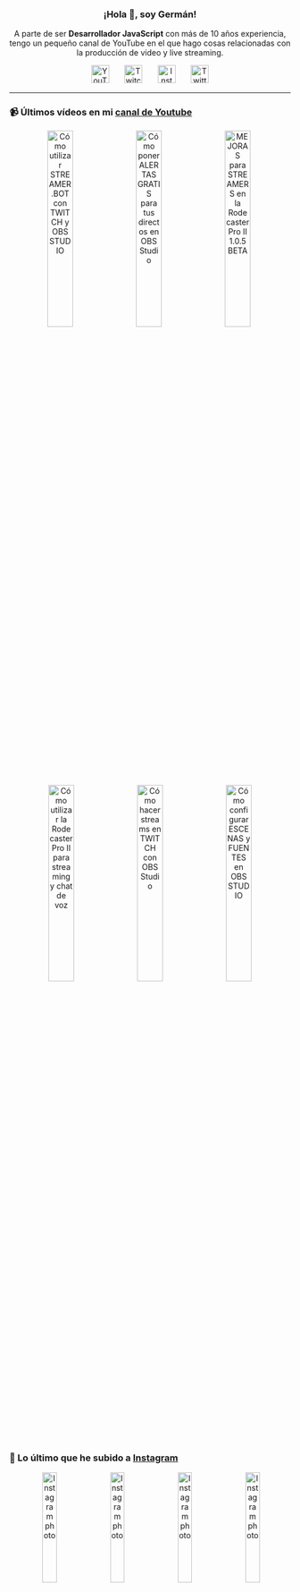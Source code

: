 <p align="center" width="300">
  <h3 align="center">¡Hola 👋, soy Germán!</h3>
</p>

<p align="center">A parte de ser <strong>Desarrollador JavaScript</strong> con más de 10 años experiencia, tengo un pequeño canal de YouTube en el que hago cosas relacionadas con la producción de video y live streaming.</p>

<p align="center">
  <a href="https://youtube.com/@germix" target="blank"><img src="https://cdn.simpleicons.org/youtube/FF0000" alt="YouTube" title="YouTube" width="32px" /></a>
  &#8287;&#8287;&#8287;&#8287;&#8287;
  <a href="https://twitch.tv/germix_tv" target="blank"><img src="https://cdn.simpleicons.org/twitch/9146FF" alt="Twitch" title="Twitch" width="32px" /></a>
  &#8287;&#8287;&#8287;&#8287;&#8287;
  <a href="https://instagram.com/germix_tv" target="blank"><img src="https://cdn.simpleicons.org/instagram/E4405F" alt="Instagram" title="Instagram" width="32px" /></a>
  &#8287;&#8287;&#8287;&#8287;&#8287;
  <a href="https://twitter.com/germix_tv" target="blank"><img src="https://cdn.simpleicons.org/twitter/1DA1F2" alt="Twitter" title="Twitter" width="32px" />
  </a>
</p>

<hr />

<p align="center">
  <h3>📹 Últimos vídeos en mi <a href="https://youtube.com/@germix?sub_confirmation=1" target="blank">canal de Youtube</a></h3>
</p>
<p align="center">&#8287;<a href="https://youtu.be/2AilFoiYnlc" target="blank"><img width="30%" src="https://img.youtube.com/vi/2AilFoiYnlc/mqdefault.jpg" alt="Cómo utilizar STREAMER.BOT con TWITCH y OBS STUDIO" title="Cómo utilizar STREAMER.BOT con TWITCH y OBS STUDIO" /></a>  &#8287;<a href="https://youtu.be/3EUPLZjGjkY" target="blank"><img width="30%" src="https://img.youtube.com/vi/3EUPLZjGjkY/mqdefault.jpg" alt="Cómo poner ALERTAS GRATIS para tus directos en OBS Studio" title="Cómo poner ALERTAS GRATIS para tus directos en OBS Studio" /></a>  &#8287;<a href="https://youtu.be/3mLzME7gODA" target="blank"><img width="30%" src="https://img.youtube.com/vi/3mLzME7gODA/mqdefault.jpg" alt="MEJORAS para STREAMERS en la Rodecaster Pro II 1.0.5 BETA" title="MEJORAS para STREAMERS en la Rodecaster Pro II 1.0.5 BETA" /></a>  &#8287;<a href="https://youtu.be/8784wBhHpVo" target="blank"><img width="30%" src="https://img.youtube.com/vi/8784wBhHpVo/mqdefault.jpg" alt="Cómo utilizar la Rodecaster Pro II para streaming y chat de voz" title="Cómo utilizar la Rodecaster Pro II para streaming y chat de voz" /></a>  &#8287;<a href="https://youtu.be/L-Fe5wee3uM" target="blank"><img width="30%" src="https://img.youtube.com/vi/L-Fe5wee3uM/mqdefault.jpg" alt="Cómo hacer streams en TWITCH con OBS Studio" title="Cómo hacer streams en TWITCH con OBS Studio" /></a>  &#8287;<a href="https://youtu.be/TjLFIa8oTSs" target="blank"><img width="30%" src="https://img.youtube.com/vi/TjLFIa8oTSs/mqdefault.jpg" alt="Cómo configurar ESCENAS y FUENTES en OBS STUDIO" title="Cómo configurar ESCENAS y FUENTES en OBS STUDIO" /></a></p>

<p align="center">
  <h3>📸 Lo último que he subido a <a href="https://instagram.com/germix_tv" target="blank">Instagram</a></h3>
</p>
<p align="center">&#8287;<a href='https://instagram.com/p/CxSCBYQt3o-' target='_blank'><img width='22.5%' src='https://instagram.fltn4-1.fna.fbcdn.net/v/t51.2885-15/378662471_684890793226950_8108905212252628860_n.jpg?stp=dst-jpg_e15_fr_p1080x1080&_nc_ht=instagram.fltn4-1.fna.fbcdn.net&_nc_cat=106&_nc_ohc=N3tM7IMoAsQAX8GKo23&edm=APU89FABAAAA&ccb=7-5&oh=00_AfCY8doWvjEcHMprNfrPXZKbCd7xh6dF4ECseriUvVeE8w&oe=650891B5&_nc_sid=bc0c2c' alt='Instagram photo' /></a>  &#8287;<a href='https://instagram.com/p/CxPerc7tX9J' target='_blank'><img width='22.5%' src='https://instagram.fltn4-1.fna.fbcdn.net/v/t51.2885-15/378440406_1243086632995256_4225977531156052256_n.jpg?stp=dst-jpg_e15_fr_p1080x1080&_nc_ht=instagram.fltn4-1.fna.fbcdn.net&_nc_cat=108&_nc_ohc=DwqM4Wl1NbcAX9gA8Gq&edm=APU89FABAAAA&ccb=7-5&oh=00_AfBavqRCKdAlMaZtxqCC1fgnBKVTDEFglsbVTrHu3Q-7_Q&oe=650885F0&_nc_sid=bc0c2c' alt='Instagram photo' /></a>  &#8287;<a href='https://instagram.com/p/CxOIcsHs-Hy' target='_blank'><img width='22.5%' src='https://instagram.fltn4-1.fna.fbcdn.net/v/t51.2885-15/378734231_624845793098320_7830450206172605250_n.jpg?stp=dst-jpg_e35_s1080x1080&_nc_ht=instagram.fltn4-1.fna.fbcdn.net&_nc_cat=104&_nc_ohc=NOTvx-2GEBcAX_fMT8t&edm=APU89FABAAAA&ccb=7-5&oh=00_AfDDaTkoSJzx4T23aJJLbI8oD5s0L6hF_eKb_GsUu5wn6w&oe=650C910B&_nc_sid=bc0c2c' alt='Instagram photo' /></a>  &#8287;<a href='https://instagram.com/p/Cw9aqPVtV79' target='_blank'><img width='22.5%' src='https://instagram.fltn4-1.fna.fbcdn.net/v/t51.2885-15/376271888_288703533884181_6045700529073190096_n.jpg?stp=dst-jpg_e15&_nc_ht=instagram.fltn4-1.fna.fbcdn.net&_nc_cat=109&_nc_ohc=CEdhIUUqrzMAX-TbOzD&edm=APU89FABAAAA&ccb=7-5&oh=00_AfDlo5gLoaerNBSGMEZayJN9mlIhlRcd66gOeo0nvkaoDA&oe=6508F0CC&_nc_sid=bc0c2c' alt='Instagram photo' /></a></p>
